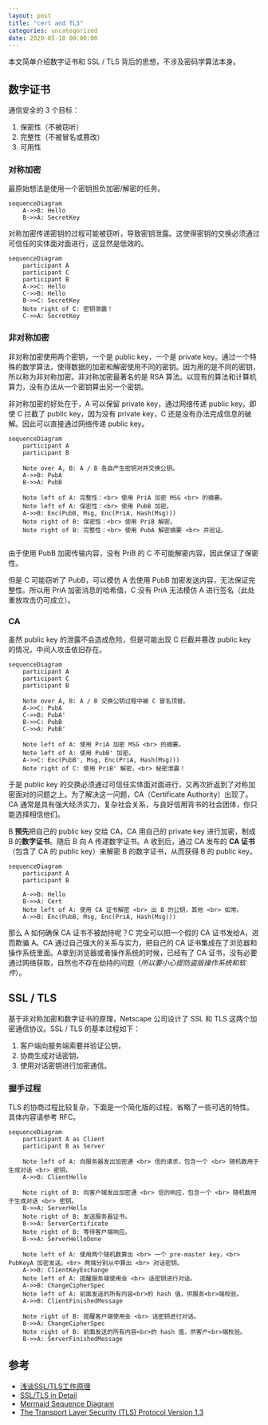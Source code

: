 ```yaml
---
layout: post
title: "cert and TLS"
categories: uncategorized
date: 2020-05-10 00:00:00
---
```


本文简单介绍数字证书和 SSL / TLS 背后的思想，不涉及密码学算法本身。

## 数字证书

通信安全的 3 个目标：

1. 保密性（不被窃听）
2. 完整性（不被冒名或篡改）
3. 可用性

### 对称加密

最原始想法是使用一个密钥担负加密/解密的任务。

```mermaid
sequenceDiagram
    A->>B: Hello
    B->>A: SecretKey
```

对称加密传递密钥的过程可能被窃听，导致密钥泄露。这使得密钥的交换必须通过可信任的实体面对面进行，这显然是低效的。

```mermaid
sequenceDiagram
	participant A
	participant C
	participant B
    A->>C: Hello
    C->>B: Hello
    B->>C: SecretKey
    Note right of C: 密钥泄露！
    C->>A: SecretKey
```



### 非对称加密

非对称加密使用两个密钥，一个是 public key，一个是 private key。通过一个特殊的数学算法，使得数据的加密和解密使用不同的密钥。因为用的是不同的密钥，所以称为非对称加密。非对称加密最著名的是 RSA 算法。以现有的算法和计算机算力，没有办法从一个密钥算出另一个密钥。

非对称加密的好处在于，A 可以保留 private key，通过网络传递 public key。即使 C 拦截了 public key，因为没有 private  key，C 还是没有办法完成信息的破解。因此可以直接通过网络传递 public key。

```mermaid
sequenceDiagram
	participant A
	participant B
	
	Note over A, B: A / B 各自产生密钥对并交换公钥。
    A->>B: PubA
    B->>A: PubB
    
    Note left of A: 完整性：<br> 使用 PriA 加密 MSG <br> 的摘要。
    Note left of A: 保密性：<br> 使用 PubB 加密。
    A->>B: Enc(PubB, Msg, Enc(PriA, Hash(Msg)))
    Note right of B: 保密性：<br> 使用 PriB 解密。
    Note right of B: 完整性：<br> 使用 PubA 解密摘要 <br> 并验证。
    
```

由于使用 PubB 加密传输内容，没有 PriB 的 C 不可能解密内容，因此保证了保密性。

但是 C 可能窃听了 PubB，可以模仿 A 去使用 PubB 加密发送内容，无法保证完整性。所以用 PriA 加密消息的哈希值，C 没有 PriA 无法模仿 A 进行签名（此处重放攻击仍可成立）。

### CA

虽然 public key 的泄露不会造成危险，但是可能出现 C 拦截并篡改 public key 的情况，中间人攻击依旧存在。

```mermaid
sequenceDiagram
	participant A
	participant C
	participant B
    
    Note over A, B: A / B 交换公钥过程中被 C 冒名顶替。
    A->>C: PubA
    C->>B: PubA'
    B->>C: PubB
    C->>A: PubB'
    
    Note left of A: 使用 PriA 加密 MSG <br> 的摘要。
    Note left of A: 使用 PubB' 加密。
    A->>C: Enc(PubB', Msg, Enc(PriA, Hash(Msg)))
    Note right of C: 使用 PriB' 解密，<br> 秘密泄露！
```

于是 public key 的交换必须通过可信任实体面对面进行，又再次折返到了对称加密面对的问题之上。为了解决这一问题，CA（Certificate Authority）出现了。CA 通常是具有强大经济实力，复杂社会关系，与良好信用背书的社会团体，你只能选择相信他们。

B **预先**把自己的 public key 交给 CA，CA 用自己的 private key 进行加密，制成 B 的**数字证书**。随后 B 向 A 传递数字证书。A 收到后，通过 CA 发布的 **CA 证书**（包含了 CA 的 public key）来解密 B 的数字证书，从而获得 B 的 public key。

```mermaid
sequenceDiagram
	participant A
	participant B
	
    A->>B: Hello
    B->>A: Cert
    Note left of A: 使用 CA 证书解密 <br> 出 B 的公钥，其他 <br> 如常。
	A->>B: Enc(PubB, Msg, Enc(PriA, Hash(Msg)))
```

那么 A 如何确保 CA 证书不被劫持呢？C 完全可以把一个假的 CA 证书发给A，进而欺骗 A。CA 通过自己强大的关系与实力，把自己的 CA 证书集成在了浏览器和操作系统里面。A拿到浏览器或者操作系统的时候，已经有了 CA 证书，没有必要通过网络获取，自然也不存在劫持的问题（*所以要小心提防盗版操作系统和软件*）。

## SSL / TLS

基于非对称加密和数字证书的原理，Netscape 公司设计了 SSL 和 TLS 这两个加密通信协议。SSL / TLS 的基本过程如下：

1. 客户端向服务端索要并验证公钥，
2. 协商生成对话密钥，
3. 使用对话密钥进行加密通信。

### 握手过程

TLS 的协商过程比较复杂，下面是一个简化版的过程，省略了一些可选的特性。具体内容请参考 RFC。

```mermaid
sequenceDiagram
	participant A as Client
	participant B as Server
	
    Note left of A: 向服务器发出加密通 <br> 信的请求，包含一个 <br> 随机数用于生成对话 <br> 密钥。
    A->>B: ClientHello
    
    Note right of B: 向客户端发出加密通 <br> 信的响应，包含一个 <br> 随机数用于生成对话 <br> 密钥。
    B->>A: ServerHello
    Note right of B: 发送服务器证书。
    B->>A: ServerCertificate
    Note right of B: 等待客户端响应。
    B->>A: ServerHelloDone

    Note left of A: 使用两个随机数算出 <br> 一个 pre-master key，<br> PubKeyA 加密发送。<br> 两端分别从中算出 <br> 对话密钥。
    A->>B: ClientKeyExchange
    Note left of A: 提醒服务端使用会 <br> 话密钥进行对话。
    A->>B: ChangeCipherSpec
    Note left of A: 前面发送的所有内容<br>的 hash 值，供服务<br>端校验。
    A->>B: ClientFinishedMessage
    
    Note right of B: 提醒客户端使用会 <br> 话密钥进行对话。
    B->>A: ChangeCipherSpec
    Note right of B: 前面发送的所有内容<br>的 hash 值，供客户<br>端校验。
    B->>A: ServerFinishedMessage
```

## 参考

- [浅谈SSL/TLS工作原理](https://zhuanlan.zhihu.com/p/36981565)
- [SSL/TLS in Detail](https://docs.microsoft.com/en-us/previous-versions/windows/it-pro/windows-server-2003/cc785811(v=ws.10)?redirectedfrom=MSDN)
- [Mermaid Sequence Diagram](https://mermaid-js.github.io/mermaid/#/sequenceDiagram)
- [The Transport Layer Security (TLS) Protocol Version 1.3](https://tools.ietf.org/html/rfc8446)